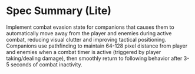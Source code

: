 # Spec Summary (Lite)

Implement combat evasion state for companions that causes them to automatically move away from the player and enemies during active combat, reducing visual clutter and improving tactical positioning. Companions use pathfinding to maintain 64-128 pixel distance from player and enemies when a combat timer is active (triggered by player taking/dealing damage), then smoothly return to following behavior after 3-5 seconds of combat inactivity.
